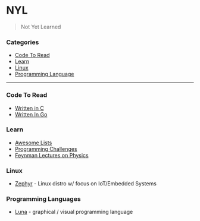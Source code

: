 # NYL

> Not Yet Learned

### Categories

* [Code To Read](#code-to-read)
* [Learn](#learn)
* [Linux](#linux)
* [Programming Language](#programming-languages)

---

### Code To Read

- [Written in C](ctr/c.md)
- [Written In Go](ctr/golang.md)

### Learn

- [Awesome Lists](learn/awesome.md)
- [Programming Challenges](learn/prog_puzzles.md)
- [Feynman Lectures on Physics](http://www.feynmanlectures.caltech.edu/)

### Linux

- [Zephyr](linux/zephyr.md) - Linux distro w/ focus on IoT/Embedded Systems

### Programming Languages

- [Luna](pl/luna.md) - graphical / visual programming language

 



